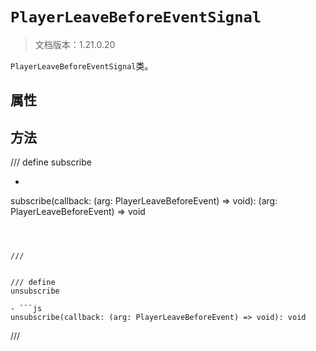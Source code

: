 # `PlayerLeaveBeforeEventSignal`

> 文档版本：1.21.0.20

`PlayerLeaveBeforeEventSignal`类。

## 属性

## 方法

/// define
subscribe

- ```js
subscribe(callback: (arg: PlayerLeaveBeforeEvent) => void): (arg: PlayerLeaveBeforeEvent) => void
```



///


/// define
unsubscribe

- ```js
unsubscribe(callback: (arg: PlayerLeaveBeforeEvent) => void): void
```



///

